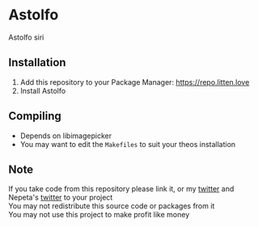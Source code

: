 # Astolfo
Astolfo siri

## Installation
1. Add this repository to your Package Manager: https://repo.litten.love
2. Install Astolfo

## Compiling
  - Depends on libimagepicker
  - You may want to edit the `Makefiles` to suit your theos installation

## Note
If you take code from this repository please link it, or my [twitter](https://twitter.com/schneelittchen) and Nepeta's [twitter](https://twitter.com/NepetaDev) to your project  
You may not redistribute this source code or packages from it  
You may not use this project to make profit like money
